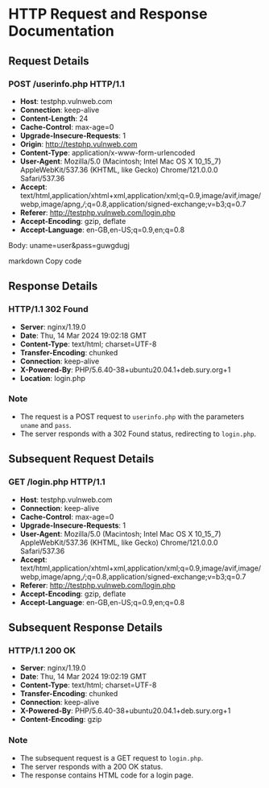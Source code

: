# HTTP Request and Response Documentation

## Request Details
### POST /userinfo.php HTTP/1.1
- **Host**: testphp.vulnweb.com
- **Connection**: keep-alive
- **Content-Length**: 24
- **Cache-Control**: max-age=0
- **Upgrade-Insecure-Requests**: 1
- **Origin**: http://testphp.vulnweb.com
- **Content-Type**: application/x-www-form-urlencoded
- **User-Agent**: Mozilla/5.0 (Macintosh; Intel Mac OS X 10_15_7) AppleWebKit/537.36 (KHTML, like Gecko) Chrome/121.0.0.0 Safari/537.36
- **Accept**: text/html,application/xhtml+xml,application/xml;q=0.9,image/avif,image/webp,image/apng,*/*;q=0.8,application/signed-exchange;v=b3;q=0.7
- **Referer**: http://testphp.vulnweb.com/login.php
- **Accept-Encoding**: gzip, deflate
- **Accept-Language**: en-GB,en-US;q=0.9,en;q=0.8

Body:
uname=user&pass=guwgdugj

markdown
Copy code
## Response Details
### HTTP/1.1 302 Found
- **Server**: nginx/1.19.0
- **Date**: Thu, 14 Mar 2024 19:02:18 GMT
- **Content-Type**: text/html; charset=UTF-8
- **Transfer-Encoding**: chunked
- **Connection**: keep-alive
- **X-Powered-By**: PHP/5.6.40-38+ubuntu20.04.1+deb.sury.org+1
- **Location**: login.php

### Note
- The request is a POST request to `userinfo.php` with the parameters `uname` and `pass`.
- The server responds with a 302 Found status, redirecting to `login.php`.

## Subsequent Request Details
### GET /login.php HTTP/1.1
- **Host**: testphp.vulnweb.com
- **Connection**: keep-alive
- **Cache-Control**: max-age=0
- **Upgrade-Insecure-Requests**: 1
- **User-Agent**: Mozilla/5.0 (Macintosh; Intel Mac OS X 10_15_7) AppleWebKit/537.36 (KHTML, like Gecko) Chrome/121.0.0.0 Safari/537.36
- **Accept**: text/html,application/xhtml+xml,application/xml;q=0.9,image/avif,image/webp,image/apng,*/*;q=0.8,application/signed-exchange;v=b3;q=0.7
- **Referer**: http://testphp.vulnweb.com/login.php
- **Accept-Encoding**: gzip, deflate
- **Accept-Language**: en-GB,en-US;q=0.9,en;q=0.8

## Subsequent Response Details
### HTTP/1.1 200 OK
- **Server**: nginx/1.19.0
- **Date**: Thu, 14 Mar 2024 19:02:19 GMT
- **Content-Type**: text/html; charset=UTF-8
- **Transfer-Encoding**: chunked
- **Connection**: keep-alive
- **X-Powered-By**: PHP/5.6.40-38+ubuntu20.04.1+deb.sury.org+1
- **Content-Encoding**: gzip

### Note
- The subsequent request is a GET request to `login.php`.
- The server responds with a 200 OK status.
- The response contains HTML code for a login page.
